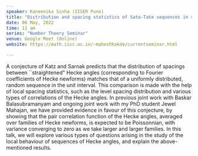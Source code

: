 ```yaml
---
speaker: Kaneenika Sinha (IISER Pune)
title: "Distribution and spacing statistics of Sato-Tate sequences in short intervals"
date: 06 May, 2022
time: 11 am
series: "Number Theory Seminar"
venue: Google Meet (Online)
website: https://math.iisc.ac.in/~maheshkakde/currentseminar.html

---
```


A conjecture of Katz and Sarnak predicts that the distribution of spacings between ``straightened" Hecke angles (corresponding to Fourier coefficients of Hecke newforms) matches that of a uniformly distributed, random sequence in the unit interval. This comparison is made with the help of local spacing statistics, such as the level spacing distribution and various types of correlations of the Hecke angles. In previous joint work with Baskar Balasubramanyam and ongoing joint work with my PhD student Jewel Mahajan, we have provided evidence in favour of this conjecture, by showing that the pair correlation function of the Hecke angles, averaged over families of Hecke newforms, is expected to be Poissonnian, with variance converging to zero as we take larger and larger families. In this talk, we will explore various types of questions arising in the study of the local behaviour of sequences of Hecke angles, and explain the above-mentioned results. 
